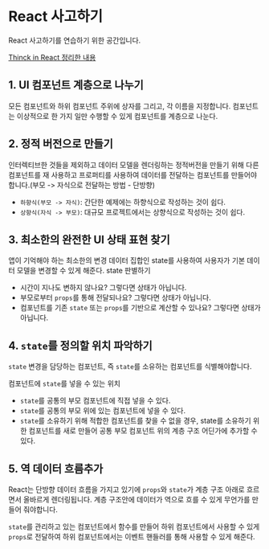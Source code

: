 # React 사고하기

React 사고하기를 연습하기 위한 공간입니다.

[Thinck in React 정리한 내용](https://otterpark.gitbook.io/otterpark-devnote/react/think-in-react)

## 1. UI 컴포넌트 계층으로 나누기

모든 컴포넌트와 하위 컴포넌트 주위에 상자를 그리고, 각 이름을 지정합니다. 컴포넌트는 이상적으로 한 가지 일만 수행할 수 있게 컴포넌트를 계층으로 나눈다.

## 2. 정적 버전으로 만들기

인터렉티브한 것들을 제외하고 데이터 모델을 렌더링하는 정적버전을 만들기 위해 다른 컴포넌트를 재 사용하고 프로퍼티를 사용하여 데이터를 전달하는 컴포넌트를 만들어야 합니다.(부모 -> 자식으로 전달하는 방법 - 단방향)

- `하향식(부모 -> 자식)`: 간단한 예제에는 하향식으로 작성하는 것이 쉽다.
- `상향식(자식 -> 부모)`: 대규모 프로젝트에서는 상향식으로 작성하는 것이 쉽다.

## 3. 최소한의 완전한 UI 상태 표현 찾기

앱이 기억해야 하는 최소한의 변경 데이터 집합인 state를 사용하여 사용자가 기본 데이터 모델을 변경할 수 있게 해준다.
state 판별하기

- 시간이 지나도 변하지 않나요? 그렇다면 상태가 아닙니다.
- 부모로부터 `props`를 통해 전달되나요? 그렇다면 상태가 아닙니다.
- 컴포넌트를 기존 `state` 또는 `props`를 기반으로 계산할 수 있나요? 그렇다면 상태가 아닙니다.

## 4. `state`를 정의할 위치 파악하기

`state` 변경을 담당하는 컴포넌트, 즉 `state`를 소유하는 컴포넌트를 식별해야합니다.

컴포넌트에 `state`를 넣을 수 있는 위치

- `state`를 공통의 부모 컴포넌트에 직접 넣을 수 있다.
- `state`를 공통의 부모 위에 있는 컴포넌트에 넣을 수 있다.
- `state`를 소유하기 위해 적합한 컴포넌트를 찾을 수 없을 경우, state를 소유하기 위한 컴포넌트를 새로 만들어 공통 부모 컴포넌트 위의 계층 구조 어딘가에 추가할 수 있다.

## 5. 역 데이터 흐름추가

React는 단방향 데이터 흐름을 가지고 있기에 `props`와 `state`가 계층 구조 아래로 흐르면서 올바르게 렌더링됩니다. 계층 구조안에 데이터가 역으로 흐를 수 있게 무언가를 만들어 줘야합니다.

`state`를 관리하고 있는 컴포넌트에서 함수를 만들어 하위 컴포넌트에서 사용할 수 있게 `props`로 전달하여 하위 컴포넌트에서는 이벤트 핸들러를 통해 사용할 수 있게 해준다.
